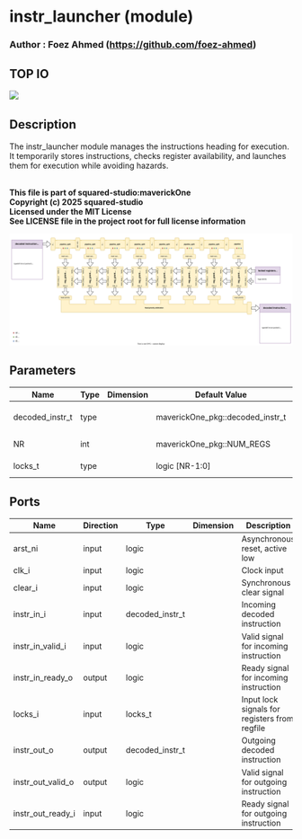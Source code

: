 # instr_launcher (module)

### Author : Foez Ahmed (https://github.com/foez-ahmed)

## TOP IO
<img src="./instr_launcher_top.svg">

## Description

The instr_launcher module manages the instructions heading for execution. It temporarily stores
instructions, checks register availability, and launches them for execution while avoiding hazards.

<br>**This file is part of squared-studio:maverickOne**
<br>**Copyright (c) 2025 squared-studio**
<br>**Licensed under the MIT License**
<br>**See LICENSE file in the project root for full license information**

<img src="./instr_launcher_des.svg">

## Parameters
|Name|Type|Dimension|Default Value|Description|
|-|-|-|-|-|
|decoded_instr_t|type||maverickOne_pkg::decoded_instr_t| Type for decoded instructions|
|NR|int||maverickOne_pkg::NUM_REGS| Number of registers|
|locks_t|type||logic [NR-1:0]| Type for lock signals|

## Ports
|Name|Direction|Type|Dimension|Description|
|-|-|-|-|-|
|arst_ni|input|logic||Asynchronous reset, active low|
|clk_i|input|logic||Clock input|
|clear_i|input|logic||Synchronous clear signal|
|instr_in_i|input|decoded_instr_t||Incoming decoded instruction|
|instr_in_valid_i|input|logic||Valid signal for incoming instruction|
|instr_in_ready_o|output|logic||Ready signal for incoming instruction|
|locks_i|input|locks_t||Input lock signals for registers from regfile|
|instr_out_o|output|decoded_instr_t||Outgoing decoded instruction|
|instr_out_valid_o|output|logic||Valid signal for outgoing instruction|
|instr_out_ready_i|input|logic||Ready signal for outgoing instruction|
